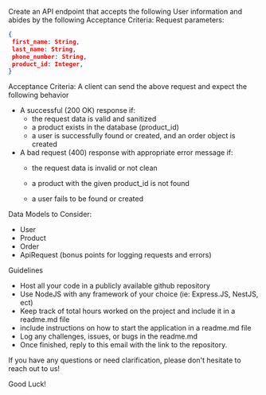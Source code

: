 Create an API endpoint that accepts the following User information and abides by the following Acceptance Criteria:
Request parameters:

```json
{
 first_name: String,
 last_name: String,
 phone_number: String,
 product_id: Integer,
}
```

Acceptance Criteria:
A client can send the above request and expect the following behavior

* A successful (200 OK) response if:
   * the request data is valid and sanitized
   * a product exists in the database (product_id)
   * a user is successfully found or created, and an order object is created
* A bad request (400) response with appropriate error message if:
   * the request data is invalid or not clean
   
   * a product with the given product_id is not found
   
   * a user fails to be found or created
   
     

Data Models to Consider:

* User
* Product
* Order
* ApiRequest (bonus points for logging requests and errors)

Guidelines
- Host all your code in a publicly available github repository
- Use NodeJS with any framework of your choice (ie: Express.JS, NestJS, ect)
- Keep track of total hours worked on the project and include it in a readme.md file
- include instructions on how to start the application in a readme.md file
- Log any challenges, issues, or bugs in the readme.md
- Once finished, reply to this email with the link to the repository.

If you have any questions or need clarification, please don't hesitate to reach out to us! 

Good Luck!